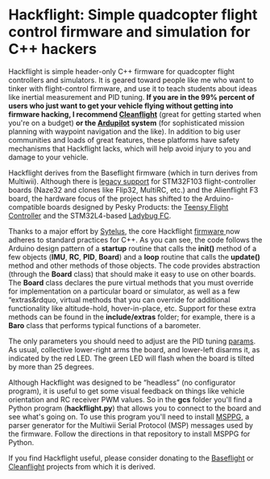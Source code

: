 # Hackflight: Simple quadcopter flight control firmware and simulation for C++ hackers

Hackflight is simple header-only C++ firmware for quadcopter flight
controllers and simulators.  It is geared toward people like me who want to
tinker with flight-control firmware, and use it to teach students about ideas
like inertial measurement and PID tuning.  <b>If you are in the 99% percent of
users who just want to get your vehicle flying without getting into firmware
hacking, I recommend [Cleanflight](http://cleanflight.com/)</b> (great for
getting started when you're on a budget) <b>or the
[Ardupilot](http://copter.ardupilot.org/ardupilot/index.html) system</b> (for
sophisticated mission planning with waypoint navigation and the like).  In
addition to big user communities and loads of great features, these platforms
have safety mechanisms that Hackflight lacks, which will help avoid injury to
you and damage to your vehicle.

Hackflight derives from the Baseflight firmware (which in turn derives from
Multiwii).  Although there is [legacy support](https://github.com/simondlevy/hackflight/tree/master/legacy) 
for STM32F103 flight-controller boards
(Naze32 and clones like Flip32, MultiRC, etc.) and the Alienflight F3 board,
the hardware focus of the project has shifted to the Arduino-compatible boards designed
by Pesky Products: the [Teensy Flight Controller](https://forum.pjrc.com/threads/32985-Teensy-Flight-Controller)
and the STM32L4-based [Ladybug FC](http://diydrones.com/profiles/blogs/flight-of-the-ladybug).

Thanks to a major effort by
[Sytelus](https://github.com/sytelus), the core Hackflight 
[firmware ](https://github.com/simondlevy/hackflight/tree/master/include) now
adheres to standard practices for C++.  As you can see, the code
follows the Arduino design pattern of a <b>startup</b> routine that calls the
<b>init()</b> method of a few objects (<b>IMU</b>, <b>RC</b>,
<b>PID</b>, <b>Board</b>) and a <b>loop</b> routine that calls the
<b>update()</b> method and other methods of those objects.  The code provides
abstraction (through the <b>Board</b> class) that should make it easy to use
on other boards.  The <b>Board</b> class declares the pure virtual methods that you must override
for implementation on a particular board or simulator, as well as a few &ldquo;extras&rdquo,
virtual methods that you can override for additional functionality like altitude-hold, hover-in-place,
etc.  Support for these extra methods can be found in the <b>include/extras</b> folder; for example,
there is a <b>Baro</b> class that performs typical functions of a barometer.

The only parameters you should need to adjust are the PID tuning 
[params](https://github.com/simondlevy/hackflight/blob/master/include/config.hpp#L25-L43). 
As usual, collective lower-right arms the board, and lower-left disarms it, as
indicated by the red LED.  The green LED will flash when the board is tilted by
more than 25 degrees.

Although Hackflight was designed to be &ldquo;headless&rdquo; (no configurator program),
it is useful to get some visual feedback on things like vehicle orientation and RC receiver
PWM values.  So in the <b>gcs</b> folder you'll find a Python program (<b>hackflight.py</b>)
that allows you to connect to the board and see what's going on.  To use this program you'll
need to install [MSPPG](https://github.com/simondlevy/hackflight/tree/master/parser), a
parser generator for the Multiwii Serial Protocol (MSP) messages used by the
firmware. Follow the directions in that repository to install MSPPG for Python.

If you find Hackflight useful, please consider donating
to the [Baseflight](https://goo.gl/3tyFhz) or 
[Cleanflight](https://www.paypal.com/cgi-bin/webscr?cmd=_s-xclick&hosted_button_id=TSQKVT6UYKGL6)
projects from which it is derived.

